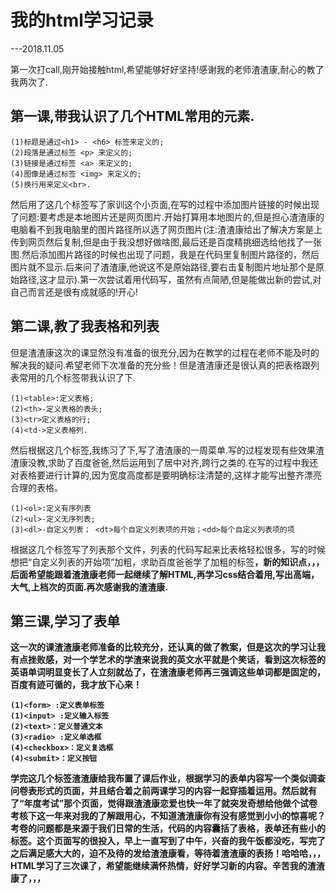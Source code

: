 # 我的html学习记录
---2018.11.05


第一次打call,刚开始接触html,希望能够好好坚持!感谢我的老师渣渣康,耐心的教了我两次了.


## 第一课,带我认识了几个HTML常用的元素.
```
(1)标题是通过<h1> - <h6> 标签来定义的;
(2)段落是通过标签 <p> 来定义的;
(3)链接是通过标签 <a> 来定义的; 
(4)图像是通过标签 <img> 来定义的;
(5)换行用来定义<br>.
```
然后用了这几个标签写了家训这个小页面,在写的过程中添加图片链接的时候出现了问题:要考虑是本地图片还是网页图片.开始打算用本地图片的,但是担心渣渣康的电脑看不到我电脑里的图片路径所以选了网页图片(注:渣渣康给出了解决方案是上传到网页然后复制,但是由于我没想好做啥图,最后还是百度精挑细选给他找了一张图.然后添加图片路径的时候也出现了问题，我是在代码里复制图片路径的，然后图片就不显示.后来问了渣渣康,他说这不是原始路径,要右击复制图片地址那个是原始路径,这才显示).第一次尝试着用代码写，虽然有点简陋,但是能做出新的尝试,对自己而言还是很有成就感的!开心!

## 第二课,教了我表格和列表
但是渣渣康这次的课显然没有准备的很充分,因为在教学的过程在老师不能及时的解决我的疑问.希望老师下次准备的充分些！但是渣渣康还是很认真的把表格跟列表常用的几个标签带我认识了下.
```
(1)<table>:定义表格;
(2)<th>-定义表格的表头;
(3)<tr>定义表格的行;
(4)<td->定义表格列.
```
然后根据这几个标签,我练习了下,写了渣渣康的一周菜单.写的过程发现有些效果渣渣康没教,求助了百度爸爸,然后运用到了居中对齐,跨行之类的.在写的过程中我还对表格要进行计算的,因为宽度高度都是要明确标注清楚的,这样才能写出整齐漂亮合理的表格。
 ```
(1)<ol>:定义有序列表
(2)<ul>-定义无序列表;
(3)<dl>-自定义列表； <dt>每个自定义列表项的开始；<dd>每个自定义列表项的项
```
 
根据这几个标签写了列表那个文件，列表的代码写起来比表格轻松很多，写的时候想把“自定义列表的开始项”加粗，求助百度爸爸学了加粗的标签<b>，新的知识点，，，
后面希望能跟着渣渣康老师一起继续了解HTML,再学习css结合着用,写出高端，大气,上档次的页面.再次感谢我的渣渣康.

## 第三课,学习了表单
这一次的课渣渣康老师准备的比较充分，还认真的做了教案，但是这次的学习让我有点挫败感，对一个学艺术的学渣来说我的英文水平就是个笑话，看到这次标签的英语单词明显变长了人立刻就怂了，在渣渣康老师再三强调这些单词都是固定的，百度有迹可循的，我才放下心来！
```
(1)<form> :定义表单标签
(1)<input> :定义输入标签
(2)<text>：定义普通文本
(3)<radio> :定义单选框
(4)<checkbox>：定义复选框
(4)<submit>：定义按钮 
```
 
学完这几个标签渣渣康给我布置了课后作业，根据学习的表单内容写一个类似调查问卷表形式的页面，并且结合着之前两课学习的内容一起穿插着运用。然后就有了“年度考试”那个页面，觉得跟渣渣康恋爱也快一年了就突发奇想给他做个试卷考核下这一年来对我的了解跟用心，不知道渣渣康你有没有感觉到小小的惊喜呢？考卷的问题都是来源于我们日常的生活，代码的内容囊括了表格，表单还有些小的标签。这个页面写的很投入，早上一直写到了中午，兴奋的我午饭都没吃，写完了之后满足感大大的，迫不及待的发给渣渣康看，等待着渣渣康的表扬！哈哈哈，，，HTML学习了三次课了，希望能继续满怀热情，好好学习新的内容。辛苦我的渣渣康了，，，
 

  
